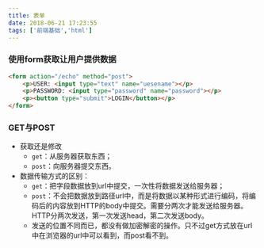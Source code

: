```yaml
---
title: 表单
date: 2018-06-21 17:23:55
tags: ['前端基础','html']
---
```

### 使用form获取让用户提供数据
```html
<form action="/echo" method="post">
    <p>USER: <input type="text" name="uesename"></p>
    <p>PASSWORD: <input type="password" name="password"></p>
    <p><button type="submit">LOGIN</button></p>
</form>
```
### GET与POST
- 获取还是修改 
    - `get`：从服务器获取东西；
    - `post`：向服务器提交东西。
- 数据传输方式的区别： 
    - `get`：把字段数据放到url中提交，一次性将数据发送给服务器；
    - `post`：不会把数据放到路径url中，而是将数据以某种形式进行编码，将编码后的内容放到HTTP的body中提交。需要分两次才能发送给服务器。HTTP分两次发送，第一次发送head，第二次发送body。
    - 发送的位置不同而已，都没有做加密解密的操作。只不过get方式放在url中在浏览器的url中可以看到，而post看不到。

